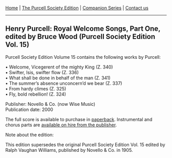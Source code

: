 [Home](/index.md)  |  [The Purcell Society Edition](/purcell-society-edition.md)  |  [Companion Series](/purcell-society-companion-series.md)  |  [Contact us](/contact-us.md)

***  

## Henry Purcell: Royal Welcome Songs, Part One, edited by Bruce Wood (Purcell Society Edition Vol. 15)  

Purcell Society Edition Volume 15 contains the following works by Purcell:  

•	Welcome, Vicegerent of the mighty King (Z. 340)  
•	Swifter, Isis, swifter flow (Z. 336)  
•	What shall be done in behalf of the man (Z. 341)  
•	The summer’s absence unconcern’d we bear (Z. 337)  
•	From hardy climes (Z. 325)  
•	Fly, bold rebellion! (Z. 324)  

Publisher: Novello & Co. (now Wise Music)  
Publication date: 2000  

The full score is available to purchase in [paperback](https://www.musicroom.com/product/musnov151102/purcell-society-volume-15.aspx). Instrumental and chorus parts are [available on hire from the publisher](https://www.wisemusicclassical.com/rental/).

Note about the edition:  

This edition supersedes the original Purcell Society Edition Vol. 15 edited by Ralph Vaughan Williams, published by Novello & Co. in 1905.  
